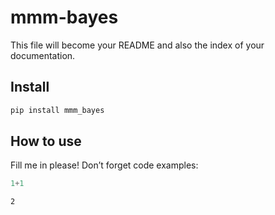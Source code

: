 mmm-bayes
================

<!-- WARNING: THIS FILE WAS AUTOGENERATED! DO NOT EDIT! -->

This file will become your README and also the index of your
documentation.

## Install

``` sh
pip install mmm_bayes
```

## How to use

Fill me in please! Don’t forget code examples:

``` python
1+1
```

    2
